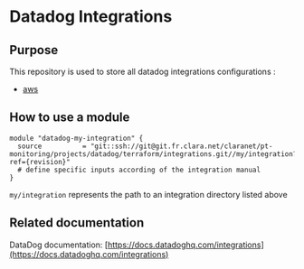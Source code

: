 Datadog Integrations
====================

Purpose
-------

This repository is used to store all datadog integrations configurations :

* [aws](https://git.fr.clara.net/claranet/pt-monitoring/projects/datadog/terraform/integrations/tree/master/cloud/aws/)

How to use a module
-------------------

```
module "datadog-my-integration" {
  source          = "git::ssh://git@git.fr.clara.net/claranet/pt-monitoring/projects/datadog/terraform/integrations.git//my/integration?ref={revision}"
  # define specific inputs according of the integration manual
}
```
`my/integration` represents the path to an integration directory listed above

Related documentation
---------------------

DataDog documentation: [https://docs.datadoghq.com/integrations](https://docs.datadoghq.com/integrations)

